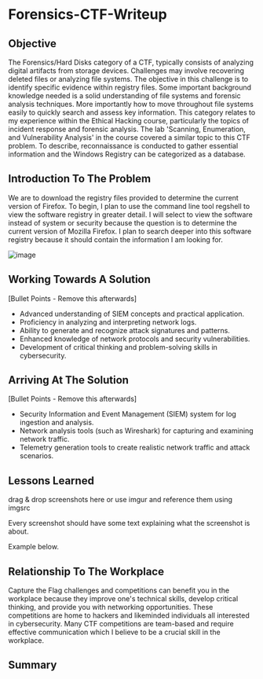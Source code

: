 # Forensics-CTF-Writeup

## Objective

The Forensics/Hard Disks category of a CTF, typically consists of analyzing digital artifacts from storage devices. Challenges may involve recovering deleted files or analyzing file systems. The objective in this challenge is to identify specific evidence within registry files. Some important background knowledge needed is a solid understanding of file systems and forensic analysis techniques. More importantly how to move throughout file systems easily to quickly search and assess key information. This category relates to my experience within the Ethical Hacking course, particularly the topics of incident response and forensic analysis. The lab 'Scanning, Enumeration, and Vulnerability Analysis' in the course covered a similar topic to this CTF problem. To describe, reconnaissance is conducted to gather essential information and the Windows Registry can be categorized as a database.

## Introduction To The Problem

We are to download the registry files provided to determine the current version of Firefox. To begin, I plan to use the command line tool regshell to view the software registry in greater detail. I will select to view the software instead of system or security because the question is to determine the current version of Mozilla Firefox. I plan to search deeper into this software registry because it should contain the information I am looking for.

![image](https://github.com/user-attachments/assets/9e0dcbd0-8749-494d-8cd9-8c7d578af391)

## Working Towards A Solution
[Bullet Points - Remove this afterwards]

- Advanced understanding of SIEM concepts and practical application.
- Proficiency in analyzing and interpreting network logs.
- Ability to generate and recognize attack signatures and patterns.
- Enhanced knowledge of network protocols and security vulnerabilities.
- Development of critical thinking and problem-solving skills in cybersecurity.

## Arriving At The Solution
[Bullet Points - Remove this afterwards]

- Security Information and Event Management (SIEM) system for log ingestion and analysis.
- Network analysis tools (such as Wireshark) for capturing and examining network traffic.
- Telemetry generation tools to create realistic network traffic and attack scenarios.

## Lessons Learned 
drag & drop screenshots here or use imgur and reference them using imgsrc

Every screenshot should have some text explaining what the screenshot is about.

Example below.

## Relationship To The Workplace

Capture the Flag challenges and competitions can benefit you in the workplace because they improve one's technical skills, develop critical thinking, and provide you with networking opportunities. These competitions are home to hackers and likeminded individuals all interested in cybersecurity. Many CTF competitions are team-based and require effective communication which I believe to be a crucial skill in the workplace.

## Summary
